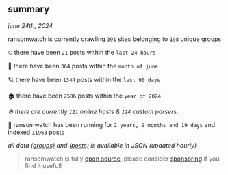 
## summary
_june 24th, 2024_

ransomwatch is currently crawling `391` sites belonging to `198` unique groups

⏲ there have been `21` posts within the `last 24 hours`

🦈 there have been `364` posts within the `month of june`

🪐 there have been `1344` posts within the `last 90 days`

🏚 there have been `2506` posts within the `year of 2024`

_⚙️ there are currently `121` online hosts & `124` custom parsers._

🦕 ransomwatch has been running for `2 years, 9 months and 19 days` and indexed `11963` posts

_all data  [(groups)](http://ransomwhat.telemetry.ltd/groups) and [(posts)](http://ransomwhat.telemetry.ltd/posts) is available in JSON (updated hourly)_

> ransomwatch is fully [open source](https://github.com/joshhighet/ransomwatch#ransomwatch--). please consider [sponsoring](https://github.com/sponsors/joshhighet) if you find it useful!
